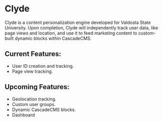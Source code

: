 # Clyde
Clyde is a content personalization engine developed for Valdosta State University. Upon completion, Clyde will independently track user data, like page views and location, and use it to feed marketing content to custom-built dynamic blocks within CascadeCMS.
## Current Features:
- User ID creation and tracking.
- Page view tracking.
## Upcoming Features:
- Geolocation tracking.
- Custom user groups.
- Dynamic CascadeCMS blocks.
- Dashboard
